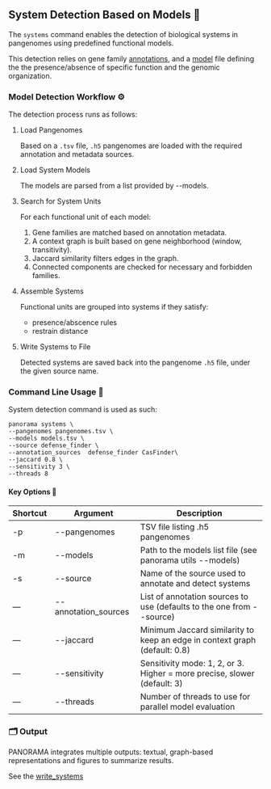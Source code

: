 ## System Detection Based on Models 🔬
The `systems` command enables the detection of biological systems in pangenomes using predefined functional models.

This detection relies on gene family [annotations](./annotation.md#gene-family-annotation), 
and a [model](../modeller/modeling.md#models) file defining the the presence/absence of specific function and the genomic organization.

### Model Detection Workflow ⚙️

The detection process runs as follows:

1. Load Pangenomes
    
   Based on a `.tsv` file, `.h5` pangenomes are loaded with the required annotation and metadata sources.

2. Load System Models

   The models are parsed from a list provided by --models.

3. Search for System Units

   For each functional unit of each model:
   1. Gene families are matched based on annotation metadata. 
   2. A context graph is built based on gene neighborhood (window, transitivity). 
   3. Jaccard similarity filters edges in the graph.
   4. Connected components are checked for necessary and forbidden families.

4. Assemble Systems

    Functional units are grouped into systems if they satisfy:
    - presence/abscence rules
    - restrain distance

5. Write Systems to File

   Detected systems are saved back into the pangenome `.h5` file, under the given source name.

### Command Line Usage 🚀

System detection command is used as such:
```shell
panorama systems \
--pangenomes pangenomes.tsv \
--models models.tsv \
--source defense_finder \
--annotation_sources  defense_finder CasFinder\
--jaccard 0.8 \
--sensitivity 3 \
--threads 8
```
#### Key Options 🔑

| Shortcut | Argument             | Description                                                                |
|----------|----------------------|----------------------------------------------------------------------------|
| -p       | --pangenomes         | TSV file listing .h5 pangenomes                                            |
| -m       | --models             | Path to the models list file (see panorama utils --models)                 |
| -s       | --source             | Name of the source used to annotate and detect systems                     |
| —        | --annotation_sources | List of annotation sources to use (defaults to the one from --source)      |
| —        | --jaccard            | Minimum Jaccard similarity to keep an edge in context graph (default: 0.8) |
| —        | --sensitivity        | Sensitivity mode: 1, 2, or 3. Higher = more precise, slower (default: 3)   |
| —        | --threads            | Number of threads to use for parallel model evaluation                     |

[//]: # (#### 🔍 Sensitivity Modes)

[//]: # ()
[//]: # (| Level | Description                                                                            |)

[//]: # (|-------|----------------------------------------------------------------------------------------|)

[//]: # (| 1     | Global filtering of genomic context, faster, less sensitive                            |)

[//]: # (| 2     | Global filtering context within each functional unit combination, moderate sensitivity |)

[//]: # (| 3     | Local filtering for each combination &#40;highest sensitivity, slowest&#41;                    |)


### 🗂 Output

PANORAMA integrates multiple outputs: textual, graph-based representations and figures to summarize results.

See the [write_systems](.write_systems.md)
